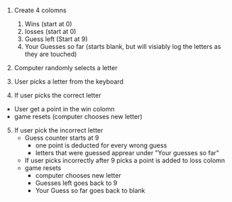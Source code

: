 1. Create 4 colomns
    1. Wins (start at 0)
    2. losses (start at 0)
    3. Guess left (Start at 9)
    4. Your Guesses so far (starts blank, but will visiably log the letters as they are touched)

2. Computer randomly selects a letter
3. User picks a letter from the keyboard
4. If user picks the correct letter
 * User get a point in the win colomn
 * game resets (computer chooses new letter)

5. If user pick the incorrect letter
    * Guess counter starts at 9 
        * one point is deducted for every wrong guess
        * letters that were guessed apprear under "Your guesses so far"
    * If user picks incorrectly after 9 picks a point is added to loss colomn 
    * game resets 
        * computer chooses new letter
        * Guesses left goes back to 9
        * Your Guess so far goes back to blank